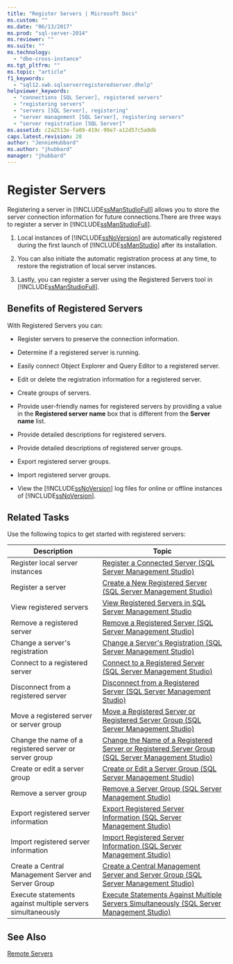 ```yaml
---
title: "Register Servers | Microsoft Docs"
ms.custom: ""
ms.date: "06/13/2017"
ms.prod: "sql-server-2014"
ms.reviewer: ""
ms.suite: ""
ms.technology: 
  - "dbe-cross-instance"
ms.tgt_pltfrm: ""
ms.topic: "article"
f1_keywords: 
  - "sql12.swb.sqlserverregisteredserver.dhelp"
helpviewer_keywords: 
  - "connections [SQL Server], registered servers"
  - "registering servers"
  - "servers [SQL Server], registering"
  - "server management [SQL Server], registering servers"
  - "server registration [SQL Server]"
ms.assetid: c2a2513e-fa09-419c-99e7-a12d57c5a0db
caps.latest.revision: 28
author: "JennieHubbard"
ms.author: "jhubbard"
manager: "jhubbard"
---
```

# Register Servers
  Registering a server in [!INCLUDE[ssManStudioFull](../../includes/ssmanstudiofull-md.md)] allows you to store the server connection information for future connections.There are three ways to register a server in [!INCLUDE[ssManStudioFull](../../includes/ssmanstudiofull-md.md)].  
  
1.  Local instances of [!INCLUDE[ssNoVersion](../../includes/ssnoversion-md.md)] are automatically registered during the first launch of [!INCLUDE[ssManStudio](../../includes/ssmanstudio-md.md)] after its installation.  
  
2.  You can also initiate the automatic registration process at any time, to restore the registration of local server instances.  
  
3.  Lastly, you can register a server using the Registered Servers tool in [!INCLUDE[ssManStudioFull](../../includes/ssmanstudiofull-md.md)].  
  
## Benefits of Registered Servers  
 With Registered Servers you can:  
  
-   Register servers to preserve the connection information.  
  
-   Determine if a registered server is running.  
  
-   Easily connect Object Explorer and Query Editor to a registered server.  
  
-   Edit or delete the registration information for a registered server.  
  
-   Create groups of servers.  
  
-   Provide user-friendly names for registered servers by providing a value in the **Registered server name** box that is different from the **Server name** list.  
  
-   Provide detailed descriptions for registered servers.  
  
-   Provide detailed descriptions of registered server groups.  
  
-   Export registered server groups.  
  
-   Import registered server groups.  
  
-   View the [!INCLUDE[ssNoVersion](../../includes/ssnoversion-md.md)] log files for online or offline instances of [!INCLUDE[ssNoVersion](../../includes/ssnoversion-md.md)].  
  
## Related Tasks  
 Use the following topics to get started with registered servers:  
  
|**Description**|**Topic**|  
|---------------------|---------------|  
|Register local server instances|[Register a Connected Server &#40;SQL Server Management Studio&#41;](../../2014/database-engine/register-a-connected-server-sql-server-management-studio.md)|  
|Register a server|[Create a New Registered Server &#40;SQL Server Management Studio&#41;](../../2014/database-engine/create-a-new-registered-server-sql-server-management-studio.md)|  
|View registered servers|[View Registered Servers in SQL Server Management Studio](../../2014/database-engine/view-registered-servers-in-sql-server-management-studio.md)|  
|Remove a registered server|[Remove a Registered Server &#40;SQL Server Management Studio&#41;](../../2014/database-engine/remove-a-registered-server-sql-server-management-studio.md)|  
|Change a server's registration|[Change a Server's Registration &#40;SQL Server Management Studio&#41;](../../2014/database-engine/change-a-server-s-registration-sql-server-management-studio.md)|  
|Connect to a registered server|[Connect to a Registered Server &#40;SQL Server Management Studio&#41;](../../2014/database-engine/connect-to-a-registered-server-sql-server-management-studio.md)|  
|Disconnect from a registered server|[Disconnect from a Registered Server &#40;SQL Server Management Studio&#41;](../../2014/database-engine/disconnect-from-a-registered-server-sql-server-management-studio.md)|  
|Move a registered server or server group|[Move a Registered Server or Registered Server Group &#40;SQL Server Management Studio&#41;](../../2014/database-engine/move-a-registered-server-or-registered-server-group.md)|  
|Change the name of a registered server or server group|[Change the Name of a Registered Server or Registered Server Group &#40;SQL Server Management Studio&#41;](../../2014/database-engine/change-the-name-of-registered-server-or-registered-server-group.md)|  
|Create or edit a server group|[Create or Edit a Server Group &#40;SQL Server Management Studio&#41;](../../2014/database-engine/create-or-edit-a-server-group-sql-server-management-studio.md)|  
|Remove a server group|[Remove a Server Group &#40;SQL Server Management Studio&#41;](../../2014/database-engine/remove-a-server-group-sql-server-management-studio.md)|  
|Export registered server information|[Export Registered Server Information &#40;SQL Server Management Studio&#41;](../../2014/database-engine/export-registered-server-information-sql-server-management-studio.md)|  
|Import registered server information|[Import Registered Server Information &#40;SQL Server Management Studio&#41;](../../2014/database-engine/import-registered-server-information-sql-server-management-studio.md)|  
|Create a Central Management Server and Server Group|[Create a Central Management Server and Server Group &#40;SQL Server Management Studio&#41;](../../2014/database-engine/create-a-central-management-server-and-server-group.md)|  
|Execute statements against multiple servers simultaneously|[Execute Statements Against Multiple Servers Simultaneously &#40;SQL Server Management Studio&#41;](../../2014/database-engine/execute-statements-against-multiple-servers-simultaneously.md)|  
  
## See Also  
 [Remote Servers](../../2014/database-engine/remote-servers.md)  
  
  